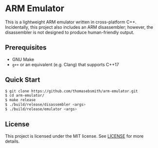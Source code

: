 # ARM Emulator
This is a lightweight ARM emulator written in cross-platform C++.
Incidentally, this project also includes an ARM disassembler; however,
the disassembler is not designed to produce human-friendly output.

## Prerequisites
 - GNU Make
 - `g++` or an equivalent (e.g. Clang) that supports C++17

## Quick Start
```sh
$ git clone https://github.com/thomasebsmith/arm-emulator.git
$ cd arm-emulator/
$ make release
$ ./build/release/disassembler <args>
$ ./build/release/emulator <args>
```

## License
This project is licensed under the MIT license. See [LICENSE](./LICENSE) for
more details.
